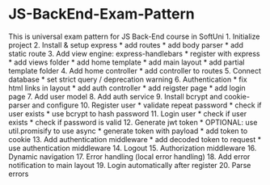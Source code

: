 # JS-BackEnd-Exam-Pattern
This is universal exam pattern for JS Back-End course in SoftUni
    1. Initialize project
    2. Install & setup express
        * add routes
        * add body parser
        * add static route
    3. Add view engine: express-handlebars
        * register with express
        * add views folder
        * add home template 
        * add main layout
        * add partial template folder
    4. Add home controller
        * add controller to routes
    5. Connect database
        * set strict query / deprecation warning
    6. Authentication
        * fix html links in layout
        * add auth controller
        * add reigster page
        * add login page
    7. Add user model
    8. Add auth service
    9. Install bcrypt and cookie-parser and configure
    10. Register user
        * validate repeat password
        * check if user exists
        * use bcrypt to hash password
    11. Login user
        * check if user exists
        * check if password is valid
    12. Generate jwt token
        * OPTIONAL: use util.promisify to use async
        * generate token with payload
        * add token to cookie
    13. Add authentication middleware
        * add decoded token to request
        * use authentication middleware
    14. Logout
    15. Authorization middleware
    16. Dynamic navigation
    17. Error handling (local error handling)
    18. Add error notification to main layout
    19. Login automatically after register
    20. Parse errors
